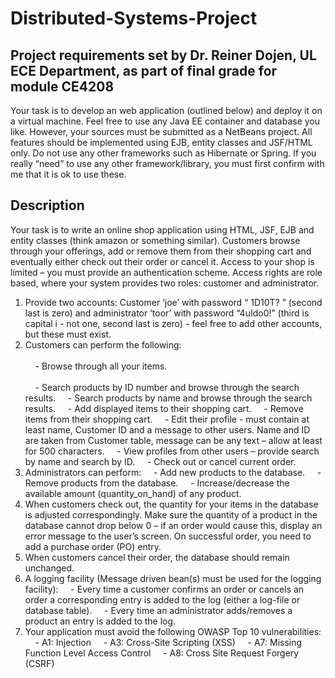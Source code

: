 # Distributed-Systems-Project
## Project requirements set by Dr. Reiner Dojen, UL ECE Department, as part of final grade for module CE4208

Your task is to develop an web application (outlined below) and deploy it on a virtual machine. Feel
free to use any Java EE container and database you like. However, your sources must be submitted as
a NetBeans project. All features should be implemented using EJB, entity classes and JSF/HTML only.
Do not use any other frameworks such as Hibernate or Spring. If you really “need” to use any other
framework/library, you must first confirm with me that it is ok to use these.

## Description
Your task is to write an online shop application using HTML, JSF, EJB and entity classes (think amazon
or something similar). Customers browse through your offerings, add or remove them from their
shopping cart and eventually either check out their order or cancel it. Access to your shop is limited –
you must provide an authentication scheme. Access rights are role based, where your system provides
two roles: customer and administrator.
1. Provide two accounts: Customer ‘joe’ with password “ 1D10T? ” (second last is zero) and
administrator ‘toor’ with password “4uIdo0!” (third is capital i - not one, second last is zero) - feel
free to add other accounts, but these must exist.
2. Customers can perform the following: <br></br>
  &nbsp;&nbsp;&nbsp;&nbsp;- Browse through all your items. <br></br>
  &nbsp;&nbsp;&nbsp;&nbsp;- Search products by ID number and browse through the search results.
  &nbsp;&nbsp;&nbsp;&nbsp;- Search products by name and browse through the search results.
  &nbsp;&nbsp;&nbsp;&nbsp;- Add displayed items to their shopping cart.
  &nbsp;&nbsp;&nbsp;&nbsp;- Remove items from their shopping cart.
  &nbsp;&nbsp;&nbsp;&nbsp;- Edit their profile - must contain at least name, Customer ID and a message to other users.
  Name and ID are taken from Customer table, message can be any text – allow at least for
  500 characters.
  &nbsp;&nbsp;&nbsp;&nbsp;- View profiles from other users – provide search by name and search by ID.
  &nbsp;&nbsp;&nbsp;&nbsp;- Check out or cancel current order.
3. Administrators can perform:
  &nbsp;&nbsp;&nbsp;&nbsp;- Add new products to the database.
  &nbsp;&nbsp;&nbsp;&nbsp;- Remove products from the database.
  &nbsp;&nbsp;&nbsp;&nbsp;- Increase/decrease the available amount (quantity_on_hand) of any product.
4. When customers check out, the quantity for your items in the database is adjusted
correspondingly. Make sure the quantity of a product in the database cannot drop below 0 – if an
order would cause this, display an error message to the user’s screen. On successful order, you
need to add a purchase order (PO) entry.
5. When customers cancel their order, the database should remain unchanged.
6. A logging facility (Message driven bean(s) must be used for the logging facility):
  &nbsp;&nbsp;&nbsp;&nbsp;- Every time a customer confirms an order or cancels an order a corresponding entry is
  added to the log (either a log-file or database table).
  &nbsp;&nbsp;&nbsp;&nbsp;- Every time an administrator adds/removes a product an entry is added to the log.
7. Your application must avoid the following OWASP Top 10 vulnerabilities:
  &nbsp;&nbsp;&nbsp;&nbsp;- A1: Injection
  &nbsp;&nbsp;&nbsp;&nbsp;- A3: Cross-Site Scripting (XSS)
  &nbsp;&nbsp;&nbsp;&nbsp;- A7: Missing Function Level Access Control
  &nbsp;&nbsp;&nbsp;&nbsp;- A8: Cross Site Request Forgery (CSRF)
